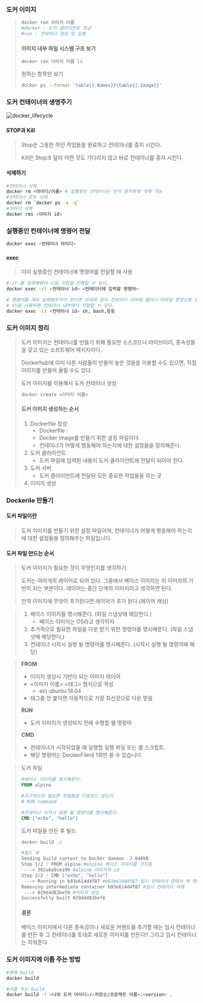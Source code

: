 ### 도커 이미지 

> ```bash
> docker run 이미지 이름
> #docker : 도커 클라이언트 언급 
> #run : 컨테이너 생성 및 실행
> ```
>
> #### 이미지 내부 파일 시스템 구조 보기
>
> ```bash
> docker run 이미지 이름 ls
> ```
>
> 원하는 항목만 보기
>
> ```bash
> docker ps --format 'table{{.Names}}\table{{.Image}}'
> ```



### 도커 컨테이너의 생명주기

![docker_lifecycle](https://user-images.githubusercontent.com/52882578/112918339-9db84b00-913f-11eb-9a8e-11ea002ad13e.PNG)

#### STOP과 Kill

> Stop은 그동한 하던 작업들을 완료하고 컨테이너를 중지 시킨다.
>
> Kill은 Stop과 달리 어떤 것도 기다리지 않고 바로 컨테이너를 중지 시킨다.

#### 삭제하기

```bash
#컨테이너 삭제
docker rm <아이디/이름> # 실행중인 컨테이너는 먼저 중지후에 삭제 가능
#컨테이너 모두 삭제
docker rm `docker ps -a -q`
#이미지 삭제
docker rmi <이미지 id>
```

### 실행중인 컨테이너에 명령어 전달

```bash
docker exec <컨테이너 아이디>
```

#### exec

> 이미 실행중인 컨테이너에 명령어를 전달할 때 사용

```bash
#-it 를 입력해줘야 다음 작업을 진행할 수 있다.
docker exec -it <컨테이너 id> <컨테이터에 입력할 명령어>

# 명령어를 계속 입력해주어야 한다면 아래와 같이 컨테이너 내부에 쉘이나 터미널 환경으로 접속할 수 있다.
# sh을 사용하면 컨테이너 내부에서 작업할 수 있다.
docker exec -it <컨테이너 id> sh, bash,등등
```





### 도커 이미지 정리

> 도커 이미지는 컨테이너를 만들기 위해 필요한 소스코드나 라이브러리,  종속성들을 갖고 있는 소프트웨어 패키지이다.
>
> Dockerhub에 이미 다른 사람들이 만들어 놓은 것을을 이용할 수도 있으면, 직접 이미지를 만들어 올릴 수도 있다.
>
> 도커 이미지를 이용해서 도커 컨테이너 생성
>
> ```bash
> docker create <이미지 이름>
> ```
>
> #### 도커 이미지 생성하는 순서
>
> 1. Dockerfile 장성
>    * Dockerfile : 
>    * Docker Image를 만들기 위한 설정 파일이다.
>    * 컨테이너가 어떻게 행동해야 하는지에 대한 설정들을 정의해준다.
> 2. 도커 클라이언트
>    * 도커 파일에 입력된 내용이 도커 클라이언트에 전달이 되어야 한다.
> 3. 도커 서버
>    * 도커 클라이언트에 전달된 모든 중요한 작업들을 하는 곳
> 4. 이미지 생성



### Dockerile 만들기

#### 도커 파일이란

> 도커 이미지를 만들기 위한 설정 파일이며, 컨테이너가 어떻게 행동해야 하는지에 대한 설정들을 정의해주는 파일입니다.

#### 도커 파일 만드는 순서

> 도커 이미지가 필요한 것이 무엇인지를 생각하기.
>
> 도커는 여러개의 레이어로 되어 있다. 그중에서 베이스 이미지는 이 이미지의 기반이 되는 부분이다. 레이어는 중간 단계의 이미지라고 생각하면 된다.
>
> 만약 이미지에 무엇이 추가된다면 레이어가 추가 된다.(레이어 캐싱)

> 1. 베이스 이미지를 명시해준다. (파일 스냅샷에 해당한다.)
>    * 베이스 이미지는 OS라고 생각하자
> 2. 추가적으로 필요한 파일을 다운 받기 위한 명령어를 명시해준다. (파일 스냅샷에 해당한다,)
> 3. 컨테이너 시작시 실행 될 명령어를 명시해준다. (시작시 실행 될 명령어에 해당)

> **FROM** 
>
> * 이미지 생성시 기반이 되는 이미지 레이어
> * <이미지 이름>:<태그> 형식으로 작성
>   * ex) ubuntu:14.04
> * 태그를 안 붙이면 자동적으로 가장 최신것으로 다운 받음
>
> **RUN**
>
> * 도커 이미지가 생성되지 전에 수행할 쉘 명령어
>
> **CMD**
>
> * 컨테이너가 시작되었을 때 실행할 실행 파일 또는 셸 스크립트.
> * 해당 명령어는 DockerFile내 1회만 쓸 수 있습니다.

> 도커 파일
>
> ```dockerfile
> #베이스 이미지를 명시해준다.
> FROM alpine
> 
> #추가적으로 필요한 파일들을 다운로드 받는다
> # RUN command
> 
> #컨테이너 시작시 실행 될 명령어를 명시해준다.
> CMD ["echo", "hello"]
> ```
>
> 도커 파일을 만든 후 빌드
>
> ```bash
> docker build ./
> 
> #빌드 후
> Sending build context to Docker daemon  2.048kB
> Step 1/2 : FROM alpine #alpine 베이스 이미지를 가져옴
>  ---> 302aba9ce190 #alpine 이미지의 id
> Step 2/2 : CMD ["echo", "hello"] 
>  ---> Running in b93e614d4f87 #b93e614d4f87 임시 컨테이너 안에서 위 명령어 실행
> Removing intermediate container b93e614d4f87 #임시 컨테이너 삭제
>  ---> 029d4d82bef8 #이미지 생성
> Successfully built 029d4d82bef8
> ```
>
> #### 결론
>
> 베이스 이미지에서 다른 종속성이나 새로운 커맨드를 추가할 때는 임시 컨테이너를 만든 후 그 컨테이너를 토대로 새로운 이미지를 만든다!! 그리고 임시 컨테이너는 지워준다.



### 도커 이미지에 이름 주는 방법

```bash
#원래 build
docker build

#이름 주는 build
docker build -t <나의 도커 아이디>/<저장소/프로젝트 이름>:<version> .
```
